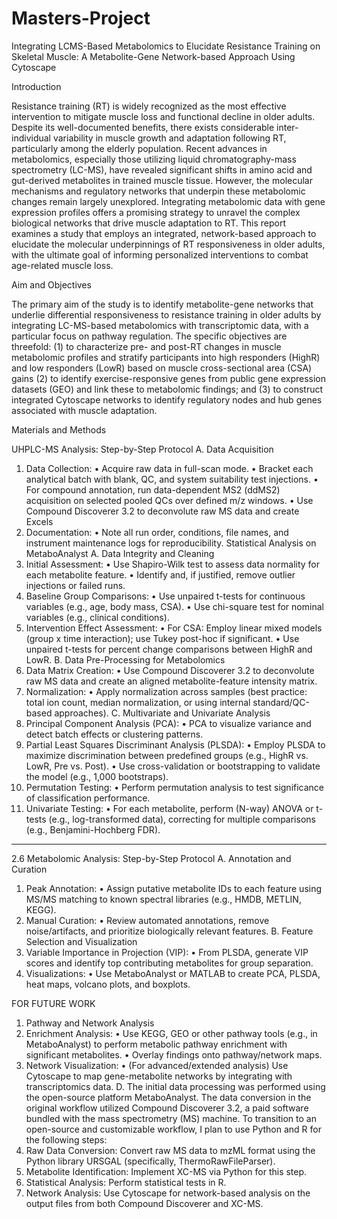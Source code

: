 # Masters-Project
Integrating LCMS-Based Metabolomics to Elucidate Resistance Training on Skeletal Muscle: A Metabolite-Gene Network-based Approach Using Cytoscape

Introduction

Resistance training (RT) is widely recognized as the most effective intervention to mitigate muscle loss and functional decline in older adults. Despite its well-documented benefits, there exists considerable inter-individual variability in muscle growth and adaptation following RT, particularly among the elderly population. Recent advances in metabolomics, especially those utilizing liquid chromatography-mass spectrometry (LC-MS), have revealed significant shifts in amino acid and gut-derived metabolites in trained muscle tissue. However, the molecular mechanisms and regulatory networks that underpin these metabolomic changes remain largely unexplored. Integrating metabolomic data with gene expression profiles offers a promising strategy to unravel the complex biological networks that drive muscle adaptation to RT. This report examines a study that employs an integrated, network-based approach to elucidate the molecular underpinnings of RT responsiveness in older adults, with the ultimate goal of informing personalized interventions to combat age-related muscle loss.

Aim and Objectives

The primary aim of the study is to identify metabolite-gene networks that underlie differential responsiveness to resistance training in older adults by integrating LC-MS-based metabolomics with transcriptomic data, with a particular focus on pathway regulation. 
The specific objectives are threefold: 
(1) to characterize pre- and post-RT changes in muscle metabolomic profiles and stratify participants into high responders (HighR) and low responders (LowR) based on muscle cross-sectional area (CSA) gains
(2) to identify exercise-responsive genes from public gene expression datasets (GEO) and link these to metabolomic findings; and 
(3) to construct integrated Cytoscape networks to identify regulatory nodes and hub genes associated with muscle adaptation.

Materials and Methods

UHPLC-MS Analysis: Step-by-Step Protocol
A. Data Acquisition
1.	Data Collection:
•	Acquire raw data in full-scan mode.
•	Bracket each analytical batch with blank, QC, and system suitability test injections.
•	For compound annotation, run data-dependent MS2 (ddMS2) acquisition on selected pooled QCs over defined m/z windows.
•	Use Compound Discoverer 3.2 to deconvolute raw MS data and create Excels
2.	Documentation:
•	Note all run order, conditions, file names, and instrument maintenance logs for reproducibility.
Statistical Analysis on MetaboAnalyst
A. Data Integrity and Cleaning
1.	Initial Assessment:
•	Use Shapiro-Wilk test to assess data normality for each metabolite feature.
•	Identify and, if justified, remove outlier injections or failed runs.
2.	Baseline Group Comparisons:
•	Use unpaired t-tests for continuous variables (e.g., age, body mass, CSA).
•	Use chi-square test for nominal variables (e.g., clinical conditions).
3.	Intervention Effect Assessment:
•	For CSA: Employ linear mixed models (group x time interaction); use Tukey post-hoc if significant.
•	Use unpaired t-tests for percent change comparisons between HighR and LowR.
B. Data Pre-Processing for Metabolomics
4.	Data Matrix Creation:
•	Use Compound Discoverer 3.2 to deconvolute raw MS data and create an aligned metabolite-feature intensity matrix.
5.	Normalization:
•	Apply normalization across samples (best practice: total ion count, median normalization, or using internal standard/QC-based approaches).
C. Multivariate and Univariate Analysis
6.	Principal Component Analysis (PCA):
•	PCA to visualize variance and detect batch effects or clustering patterns.
7.	Partial Least Squares Discriminant Analysis (PLSDA):
•	Employ PLSDA to maximize discrimination between predefined groups (e.g., HighR vs. LowR, Pre vs. Post).
•	Use cross-validation or bootstrapping to validate the model (e.g., 1,000 bootstraps).
8.	Permutation Testing:
•	Perform permutation analysis to test significance of classification performance.
9.	Univariate Testing:
•	For each metabolite, perform (N-way) ANOVA or t-tests (e.g., log-transformed data), correcting for multiple comparisons (e.g., Benjamini-Hochberg FDR).
________________________________________
2.6 Metabolomic Analysis: Step-by-Step Protocol
A. Annotation and Curation
1.	Peak Annotation:
•	Assign putative metabolite IDs to each feature using MS/MS matching to known spectral libraries (e.g., HMDB, METLIN, KEGG).
2.	Manual Curation:
•	Review automated annotations, remove noise/artifacts, and prioritize biologically relevant features.
B. Feature Selection and Visualization
3.	Variable Importance in Projection (VIP):
•	From PLSDA, generate VIP scores and identify top contributing metabolites for group separation.
4.	Visualizations:
•	Use MetaboAnalyst or MATLAB to create PCA, PLSDA, heat maps, volcano plots, and boxplots.

FOR FUTURE WORK
1.	Pathway and Network Analysis
2.	Enrichment Analysis:
•	Use KEGG, GEO or other pathway tools (e.g., in MetaboAnalyst) to perform metabolic pathway enrichment with significant metabolites.
•	Overlay findings onto pathway/network maps.
3.	Network Visualization:
•	(For advanced/extended analysis) Use Cytoscape to map gene-metabolite networks by integrating with transcriptomics data.
D.  The initial data processing was performed using the open-source platform MetaboAnalyst. The data conversion in the original workflow utilized Compound Discoverer 3.2, a paid software bundled with the mass spectrometry (MS) machine.
To transition to an open-source and customizable workflow, I plan to use Python and R for the following steps:
1.	Raw Data Conversion: Convert raw MS data to mzML format using the Python library URSGAL (specifically, ThermoRawFileParser).
2.	Metabolite Identification: Implement XC-MS via Python for this step.
3.	Statistical Analysis: Perform statistical tests in R.
4.	Network Analysis: Use Cytoscape for network-based analysis on the output files from both Compound Discoverer and XC-MS.

